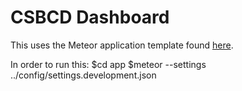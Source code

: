 # CSBCD Dashboard
This uses the Meteor application template found [here](http://ics-software-engineering.github.io/meteor-application-template/).

In order to run this:
$cd app
$meteor --settings ../config/settings.development.json